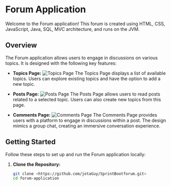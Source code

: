 # Forum Application

Welcome to the Forum application! This forum is created using HTML, CSS, JavaScript, Java, SQL, MVC architecture, and runs on the JVM.

## Overview

The Forum application allows users to engage in discussions on various topics. It is designed with the following key features:

- **Topics Page:**
  ![Topics Page](images/topics_page.png)
  The Topics Page displays a list of available topics. Users can explore existing topics and have the option to add a new topic.

- **Posts Page:**
  ![Posts Page](images/posts_page.png)
  The Posts Page allows users to read posts related to a selected topic. Users can also create new topics from this page.

- **Comments Page:**
  ![Comments Page](images/comments_page.png)
  The Comments Page provides users with a platform to engage in discussions within a post. The design mimics a group chat, creating an immersive conversation experience.

## Getting Started

Follow these steps to set up and run the Forum application locally:

1. **Clone the Repository:**
   ```bash
   git clone <https://github.com/jotaGuy/SprintBootforum.git>
   cd forum-application
